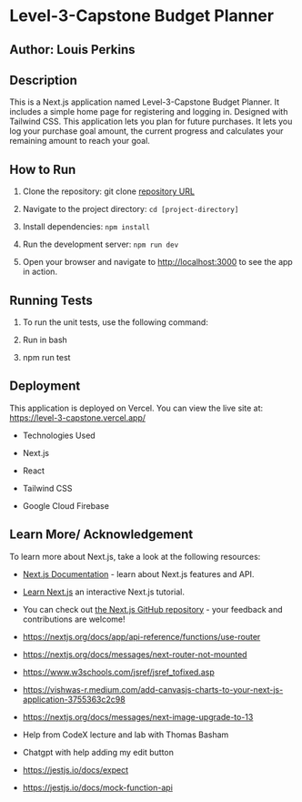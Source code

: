 # Level-3-Capstone Budget Planner

## Author: Louis Perkins

## Description

This is a Next.js application named Level-3-Capstone Budget Planner. It includes a simple home page for registering and logging in. Designed with Tailwind CSS. This application lets you plan for future purchases. It lets you log your purchase goal amount, the current progress and calculates your remaining amount to reach your goal.

## How to Run

1. Clone the repository: git clone [repository URL](https://github.com/laperkins2/level-3-capstone.git)

2. Navigate to the project directory: `cd [project-directory]`

3. Install dependencies: `npm install`

4. Run the development server: `npm run dev`

5. Open your browser and navigate to [http://localhost:3000](http://localhost:300) to see the app in action.

## Running Tests

1. To run the unit tests, use the following command:

2. Run in bash

3. npm run test

## Deployment

This application is deployed on Vercel. You can view the live site at: <https://level-3-capstone.vercel.app/>

- Technologies Used

- Next.js

- React

- Tailwind CSS

- Google Cloud Firebase

## Learn More/ Acknowledgement

To learn more about Next.js, take a look at the following resources:

- [Next.js Documentation](https://nextjs.org/docs) - learn about Next.js features and API.

- [Learn Next.js](https://nextjs.org/learn) an interactive Next.js tutorial.

- You can check out [the Next.js GitHub repository](https://github.com/vercel/next.js/) - your feedback and contributions are welcome!

- <https://nextjs.org/docs/app/api-reference/functions/use-router>

- <https://nextjs.org/docs/messages/next-router-not-mounted>

- <https://www.w3schools.com/jsref/jsref_tofixed.asp>

- <https://vishwas-r.medium.com/add-canvasjs-charts-to-your-next-js-application-3755363c2c98>

- <https://nextjs.org/docs/messages/next-image-upgrade-to-13>

- Help from CodeX lecture and lab with Thomas Basham

- Chatgpt with help adding my edit button

- <https://jestjs.io/docs/expect>

- <https://jestjs.io/docs/mock-function-api>
